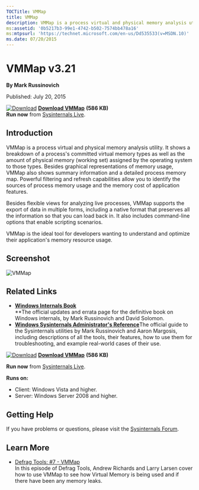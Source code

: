 ```yaml
--- 
TOCTitle: VMMap
title: VMMap
description: VMMap is a process virtual and physical memory analysis utility.
ms:assetid: '0b5217b3-99e1-4742-b502-7574bb478a16'
ms:mtpsurl: 'https://technet.microsoft.com/en-us/Dd535533(v=MSDN.10)'
ms.date: 07/20/2015
---
```


VMMap v3.21
===========

**By Mark Russinovich**

Published: July 20, 2015

[![Download](/media/landing/sysinternals/download_sm.png)](https://download.sysinternals.com/files/VMMap.zip) [**Download VMMap**](https://download.sysinternals.com/files/VMMap.zip)  **(586 KB)**  
**Run now** from [Sysinternals Live](https://live.sysinternals.com/vmmap.exe).


## Introduction

VMMap is a process virtual and physical memory analysis utility. It
shows a breakdown of a process's committed virtual memory types as well
as the amount of physical memory (working set) assigned by the operating
system to those types. Besides graphical representations of memory
usage, VMMap also shows summary information and a detailed process
memory map. Powerful filtering and refresh capabilities allow you to
identify the sources of process memory usage and the memory cost of
application features.

Besides flexible views for analyzing live processes, VMMap supports the
export of data in multiple forms, including a native format that
preserves all the information so that you can load back in. It also
includes command-line options that enable scripting scenarios.

VMMap is the ideal tool for developers wanting to understand and
optimize their application's memory resource usage.

## Screenshot

![VMMap](/media/landing/sysinternals/vmmap.jpg)  

## Related Links

-   [**Windows Internals Book**](~/learn/windows-internals.md)  
    **The official updates and errata page for the definitive book on
    Windows internals, by Mark Russinovich and David Solomon.
-   [**Windows Sysinternals Administrator's Reference**](~/learn/troubleshooting-book.md)The
    official guide to the Sysinternals utilities by Mark Russinovich and
    Aaron Margosis, including descriptions of all the tools, their
    features, how to use them for troubleshooting, and example
    real-world cases of their use.

[![Download](/media/landing/sysinternals/download_sm.png)](https://download.sysinternals.com/files/VMMap.zip) [**Download VMMap**](https://download.sysinternals.com/files/VMMap.zip)  **(586 KB)**

**Run now** from [Sysinternals Live](https://live.sysinternals.com/vmmap.exe).

**Runs on:**

-   Client: Windows Vista and higher.
-   Server: Windows Server 2008 and higher.


## Getting Help

If you have problems or questions, please visit the [Sysinternals
Forum](http://forum.sysinternals.com).  



## Learn More

-   [Defrag Tools: \#7 -
    VMMap](http://channel9.msdn.com/shows/defrag-tools/defrag-tools-7-vmmap)  
    In this episode of Defrag Tools, Andrew Richards and Larry Larsen
    cover how to use VMMap to see how Virtual Memory is being used and
    if there have been any memory leaks.



